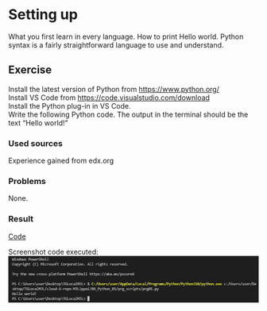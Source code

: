# Setting up
What you first learn in every language. How to print Hello world.
Python syntax is a fairly straightforward language to use and understand.

## Exercise
Install the latest version of Python from https://www.python.org/  
Install VS Code from https://code.visualstudio.com/download  
Install the Python plug-in in VS Code.  
Write the following Python code. The output in the terminal should be the text “Hello world!”  

### Used sources 

Experience gained from edx.org

### Problems
None.

### Result 
[Code](prg_scripts/prg01.py)  

Screenshot code executed:  
![Hello](../00_includes/prg-01.png)
